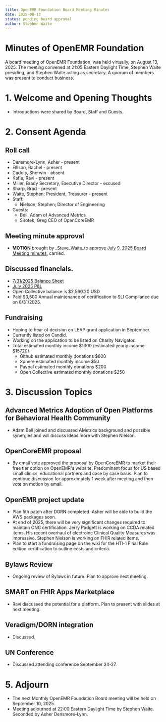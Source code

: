 ```yaml
---
title: OpenEMR Foundation Board Meeting Minutes
date: 2025-08-13
status: pending board approval
author: Stephen Waite
---
```


# Minutes of OpenEMR Foundation

A board meeting of OpenEMR Foundation, was held virtually, on August 13, 2025. The meeting convened at 21:05 Eastern Daylight Time, Stephen Waite presiding, and Stephen Waite acting as secretary. A quorum of members was present to conduct business.

# 1. Welcome and Opening Thoughts
  - Introductions were shared by Board, Staff and Guests.

# 2. Consent Agenda
## Roll call
  - Densmore-Lynn, Asher - present
  - Ellison, Rachel - present
  - Gaddis, Sherwin - absent
  - Kafle, Ravi - present
  - Miller, Brady Secretary, Executive Director - excused
  - Sharp, Brad - present
  - Waite, Stephen; President, Treasurer - present
  - Staff:
    - Nielson, Stephen; Director of Engineering
  - Guests:
    - Bell, Adam of Advanced Metrics
    - Sirotek, Greg CEO of OpenCoreEMR

## Meeting minute approval
  - **MOTION** brought by _Steve_Waite_to approve [July 9, 2025 Board Meeting minutes](https://github.com/openemr/foundation-minutes/blob/master/2025-07-09-Board.md), carried.

## Discussed financials.
  - [7/31/2025 Balance Sheet](https://community.open-emr.org/uploads/short-url/5Mv65Fr7TNW69fyIFQlI1gi2R78.pdf)
  - [July 2025 P&L](https://community.open-emr.org/uploads/short-url/fdIoQvID0IvDOqe4empjZtUAJlq.pdf)
  - Open Collective balance is $2,560.20 USD
  - Paid $3,500 Annual maintenance of certification to SLI Compliance due on 8/31/2025.

## Fundraising
  - Hoping to hear of decision on LEAP grant application in September.
  - Currently listed on Candid.
  - Working on the application to be listed on Charity Navigator.
  - Total estimated monthly income $1300 (estimated yearly income $15720)
    - Github estimated monthly donations $800
    - Sphere estimated monthly income $50
    - Paypal estimated monthly donations $200
    - Open Collective estimated monthly donations $250

# 3. Discussion Topics

## Advanced Metrics Adoption of Open Platforms for Behavioral Health Community
  - Adam Bell joined and discussed AMetrics background and possible synergies and will discuss ideas more with Stephen Nielson.

## OpenCoreEMR proposal
  - By email vote approved the proposal by OpenCoreEMR to market their free tier option on OpenEMR's website. Predominant focus for US based small clinics, educational partners and case by case basis. Plan to continue discussion for approximately 1 week after meeting and then vote on motion by email.

## OpenEMR project update
  - Plan 5th patch after DORN completed. Asher will be able to build the AWS packages soon.
  - At end of 2025, there will be very significant changes required to maintain ONC certification. Jerry Padgett is working on CCDA related items. 
  His recent overhaul of electroinc Clinical Quality Measures was impressive. Stephen Nielson is working on FHIR related items.
  - Plan to start a fundraising page on the wiki for the HTI-1 Final Rule edition certification to outline costs and criteria.

## Bylaws Review
  - Ongoing review of Bylaws in future. Plan to approve next meeting.

## SMART on FHIR Apps Marketplace
  - Ravi discussed the potential for a platform. Plan to present with slides at next meeting.

## Veradigm/DORN integration
  - Discussed.

## UN Conference
  - Discussed attending conference September 24-27.

# 5. Adjourn
  - The next Monthly OpenEMR Foundation Board meeting will be held on September 10, 2025.
  - Meeting adjourned at 22:00 Eastern Daylight Time by Stephen Waite. Seconded by Asher Densmore-Lynn.
 
